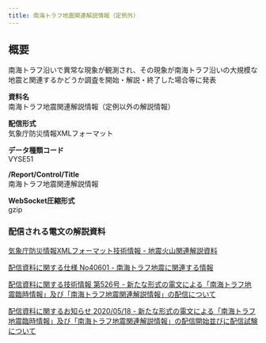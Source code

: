 ```yaml
---
title: 南海トラフ地震関連解説情報（定例外）
---
```


## 概要
南海トラフ沿いで異常な現象が観測され、その現象が南海トラフ沿いの大規模な地震と関連するかどうか調査を開始・解説・終了した場合等に発表

**資料名** <br/>
 南海トラフ地震関連解説情報（定例以外の解説情報）
 
**配信形式** <br/>
 気象庁防災情報XMLフォーマット

**データ種類コード** <br/>
 VYSE51
 
**/Report/Control/Title** <br/>
 南海トラフ地震関連解説情報

**WebSocket圧縮形式** <br/>
 gzip

### 配信される電文の解説資料
[気象庁防災情報XMLフォーマット技術情報 - 地震火山関連解説資料](https://dmdata.jp/docs/jma/manual/0101-0185.pdf#page=155) 
 
 
[配信資料に関する仕様 No40601 - 南海トラフ地震に関連する情報](https://www.data.jma.go.jp/suishin/shiyou/pdf/no40601)
 
 
[配信資料に関する技術情報 第526号 - 新たな形式の電文による「南海トラフ地震臨時情報」及び「南海トラフ地震関連解説情報」の配信について](https://dmdata.jp/docs/jma/technical/526.pdf)


[配信資料に関するお知らせ 2020/05/18 - 新たな形式の電文による「南海トラフ地震臨時情報」及び「南海トラフ地震関連解説情報」の配信開始並びに配信試験について](https://dmdata.jp/docs/jma/notice/20200518a.pdf)
